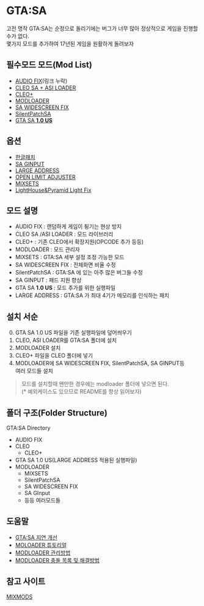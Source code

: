 # GTA:SA
고전 명작 GTA:SA는 순정으로 돌리기에는 버그가 너무 많아 정상적으로 게임을 진행할수가 없다.    
몇가지 모드를 추가하여 17년된 게임을 원활하게 돌려보자

## 필수모드 모드(Mod List)
- [AUDIO FIX]()(링크 누락)
- [CLEO SA + ASI LOADER](https://cleo.li/)
- [CLEO+](https://www.mixmods.com.br/2020/03/CLEOPlus.html)
- [MODLOADER](https://www.gtagarage.com/mods/show.php?id=25377)
- [SA WIDESCREEN FIX](https://thirteenag.github.io/wfp)
- [SilentPatchSA](https://gtaforums.com/topic/669045-silentpatch/)
- [GTA SA **1.0 US**](https://www.gtagarage.com/mods/show.php?id=28766) 

## 옵션
- [한글패치](https://nightly.tistory.com/101)
- [SA GINPUT](https://www.mixmods.com.br/2020/04/iii-vc-sa-ginput.html)
- [LARGE ADDRESS](https://www.mixmods.com.br/2016/09/largeaddress-reconhecer-4-gb-ram.html)  
- [OPEN LIMIT ADJUSTER](https://github.com/ThirteenAG/III.VC.SA.LimitAdjuster)
- [MIXSETS](https://www.mixmods.com.br/2019/08/mod-mixsets.html)  
- [LightHouse&Pyramid Light Fix](https://www.mixmods.com.br/2020/01/lighthouse-pyramid-fix.html)



## 모드 설명
- AUDIO FIX : 랜덤하게 게임이 튕기는 현상 방지
- CLEO SA /ASI LOADER : 모드 라이브러리
- CLEO+ : 기존 CLEO에서 확장지원(OPCODE 추가 등등)
- MODLOADER : 모드 관리자
- MIXSETS : GTA:SA 세부 설정 조정 가능한 모드
- SA WIDESCREEN FIX : 전체화면 비율 수정
- SilentPatchSA : GTA:SA 에 있는 아주 많은 버그들 수정
- SA GINPUT : 패드 지원 향상
- GTA SA **1.0 US** : 모드 추가를 위한 실행파일 
- LARGE ADDRESS : GTA:SA 가 최대 4기가 메모리를 인식하는 패치

## 설치 서순
0. GTA SA 1.0 US 파일을 기존 실행파일에 덮어씌우기
1. CLEO, ASI LOADER를 GTA:SA 폴더에 설치
2. MODLOADER 설치
3. CLEO+ 파일을 CLEO 폴더에 넣기
4. MODLOADER에 SA WIDESCREEN FIX, SilentPatchSA, SA GINPUT등   
여러 모드들 설치
>모드를 설치할때 왠만한 경우에는 modloader 폴더에 넣으면 된다.  
(* 예외케이스도 있으므로 README를 항상 읽어보자) 

## 폴더 구조(Folder Structure)
GTA:SA Directory
- AUDIO FIX
- CLEO
    - CLEO+  
- GTA SA 1.0 US(LARGE ADDRESS 적용된 실행파일)     
- MODLOADER
    - MIXSETS
    - SilentPatchSA
    - SA WIDESCREEN FIX
    - SA GInput
    - 등등 여러모드들
    
## 도움말
- [GTA:SA 지연 개선](https://www.mixmods.com.br/2017/01/como-tirar-o-lag-do-gta-aumentar-fps.html)  
- [MOLOADER 튜토리얼](https://www.mixmods.com.br/2015/07/tutorial-dicas-tudo-sobre-mod-loader.html)  
- [MODLOADER 관리방법](https://www.mixmods.com.br/2018/08/dicas-de-como-cuidar-do-seu-gta.html)
- [MODLOADER 충돌 목록 및 해결방법](https://www.mixmods.com.br/p/lista-de-crash-e-solucoes.html)  

## 참고 사이트
[MIXMODS](https://www.mixmods.com.br)